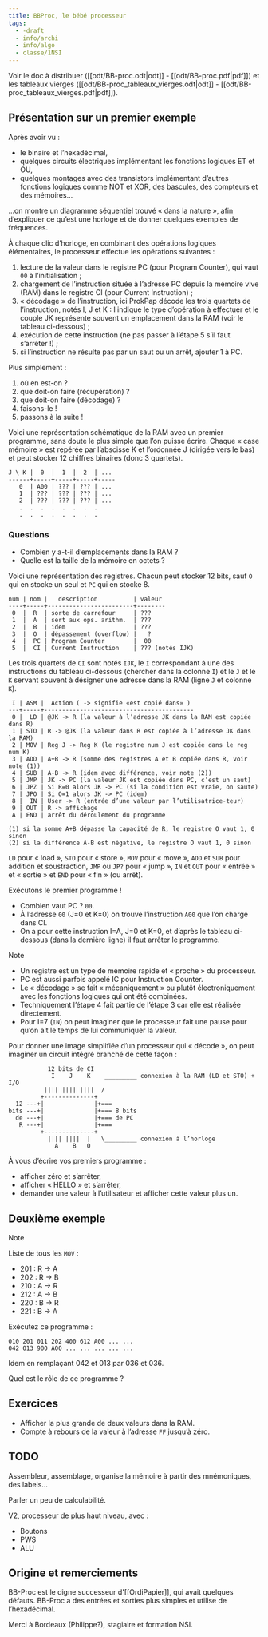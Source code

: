 ```yaml
---
title: BBProc, le bébé processeur
tags:
  - -draft
  - info/archi
  - info/algo
  - classe/1NSI
---
```


Voir le doc à distribuer ([[odt/BB-proc.odt|odt]] - [[odt/BB-proc.pdf|pdf]]) et les tableaux vierges ([[odt/BB-proc_tableaux_vierges.odt|odt]] - [[odt/BB-proc_tableaux_vierges.pdf|pdf]]).

## Présentation sur un premier exemple

Après avoir vu :
- le binaire et l’hexadécimal,
- quelques circuits électriques implémentant les fonctions logiques ET et OU,
- quelques montages avec des transistors implémentant d’autres fonctions logiques comme NOT et XOR, des bascules, des compteurs et des mémoires…

…on montre un diagramme séquentiel trouvé « dans la nature », afin d’expliquer ce qu’est une horloge et de donner quelques exemples de fréquences.

À chaque clic d’horloge, en combinant des opérations logiques élémentaires, le processeur effectue les opérations suivantes :

1. lecture de la valeur dans le registre PC (pour Program Counter), qui vaut `00` à l’initialisation ;
2. chargement de l’instruction située à l’adresse PC depuis la mémoire vive (RAM) dans le registre CI (pour Current Instruction) ;
3. « décodage » de l’instruction, ici ProkPap décode les trois quartets de l’instruction, notés I, J et K : I indique le type d’opération à effectuer et le couple JK représente souvent un emplacement dans la RAM (voir le tableau ci-dessous) ;
4. exécution de cette instruction (ne pas passer à l’étape 5 s’il faut s’arrêter !) ;
5. si l’instruction ne résulte pas par un saut ou un arrêt, ajouter 1 à PC.

Plus simplement :

1. où en est-on ?
2. que doit-on faire (récupération) ?
3. que doit-on faire (décodage) ?
4. faisons-le !
5. passons à la suite !

Voici une représentation schématique de la RAM avec un premier programme, sans doute le plus simple que l’on puisse écrire. Chaque « case mémoire » est repérée par l’abscisse K et l’ordonnée J (dirigée vers le bas) et peut stocker 12 chiffres binaires (donc 3 quartets).

```plain
J \ K |  0  |  1  |  2  | ...
------+-----+-----+-----+-----
   0  | A00 | ??? | ??? | ...
   1  | ??? | ??? | ??? | ...
   2  | ??? | ??? | ??? | ...
   .  .  .  .  .  .  .  .
   .  .  .  .  .  .  .  .
```

### Questions

- Combien y a-t-il d’emplacements dans la RAM ?
- Quelle est la taille de la mémoire en octets ?

Voici une représentation des registres. Chacun peut stocker 12 bits, sauf `O` qui en stocke un seul  et `PC` qui en stocke 8.

```plain
num | nom |   description          | valeur
----+-----+------------------------+--------
 0  |  R  | sorte de carrefour     | ???
 1  |  A  | sert aux ops. arithm.  | ???
 2  |  B  | idem                   | ???
 3  |  O  | dépassement (overflow) |   ?
 4  |  PC | Program Counter        |  00
 5  |  CI | Current Instruction    | ??? (notés IJK)
```

Les trois quartets de `CI` sont notés `IJK`, le `I` correspondant à une des instructions du tableau ci-dessous (chercher dans la colonne `I`) et le `J` et le `K` servant souvent à désigner une adresse dans la RAM (ligne `J` et colonne `K`).

```plain
 I | ASM |  Action ( -> signifie «est copié dans» )
---+-----+------------------------------------------
 0 |  LD | @JK -> R (la valeur à l’adresse JK dans la RAM est copiée dans R)
 1 | STO | R -> @JK (la valeur dans R est copiée à l’adresse JK dans la RAM)
 2 | MOV | Reg J -> Reg K (le registre num J est copiée dans le reg num K)
 3 | ADD | A+B -> R (somme des registres A et B copiée dans R, voir note (1))
 4 | SUB | A-B -> R (idem avec différence, voir note (2))
 5 | JMP | JK -> PC (la valeur JK est copiée dans PC, c’est un saut)
 6 | JPZ | Si R=0 alors JK -> PC (si la condition est vraie, on saute)
 7 | JPO | Si O=1 alors JK -> PC (idem)
 8 |  IN | User -> R (entrée d’une valeur par l’utilisatrice-teur)
 9 | OUT | R -> affichage
 A | END | arrêt du déroulement du programme

(1) si la somme A+B dépasse la capacité de R, le registre O vaut 1, 0 sinon
(2) si la différence A-B est négative, le registre O vaut 1, 0 sinon
```

`LD` pour « load », `STO` pour « store », `MOV` pour « move », `ADD` et `SUB` pour addition et soustraction, `JMP` ou `JP?` pour « jump », `IN` et `OUT` pour « entrée » et « sortie » et `END` pour « fin » (ou arrêt).

Exécutons le premier programme !

- Combien vaut PC ? `00`.
- À l’adresse `00` (J=0 et K=0) on trouve l’instruction `A00` que l’on charge dans CI.
- On a pour cette instruction I=A, J=0 et K=0, et d’après le tableau ci-dessous (dans la dernière ligne) il faut arrêter le programme.

> [!note]
> - Un registre est un type de mémoire rapide et « proche » du processeur.
> - PC est aussi parfois appelé IC pour Instruction Counter.
> - Le « décodage » se fait « mécaniquement » ou plutôt électroniquement avec les fonctions logiques qui ont été combinées.
> - Techniquement l’étape 4 fait partie de l’étape 3 car elle est réalisée directement.
> - Pour I=7 (`IN`) on peut imaginer que le processeur fait une pause pour qu’on ait le temps de lui communiquer la valeur.

Pour donner une image simplifiée d’un processeur qui « décode », on peut imaginer un circuit intégré branché de cette façon :

```plain
           12 bits de CI
            I    J    K    _________ connexion à la RAM (LD et STO) + I/O
          |||| |||| ||||  /
         +--------------+
  12 ---+|              |+===
bits ---+|              |+=== 8 bits
  de ---+|              |+=== de PC
   R ---+|              |+===
         +--------------+
           |||| ||||  |   \_________ connexion à l’horloge
             A    B   O
```

À vous d’écrire vos premiers programme :
 - afficher zéro et s’arrêter,
 - afficher « HELLO » et s’arrêter,
 - demander une valeur à l’utilisateur et afficher cette valeur plus un.

## Deuxième exemple

> [!note]
> Liste de tous les `MOV` :
> - 201 : R -> A
> - 202 : R -> B
> - 210 : A -> R
> - 212 : A -> B
> - 220 : B -> R
> - 221 : B -> A

Exécutez ce programme :

```plain
010 201 011 202 400 612 A00 ... ...
042 013 900 A00 ... ... ... ... ...
```

Idem en remplaçant 042 et 013 par 036 et 036.

Quel est le rôle de ce programme ?

## Exercices

- Afficher la plus grande de deux valeurs dans la RAM.
- Compte à rebours de la valeur à l’adresse `FF` jusqu’à zéro.

## TODO

Assembleur, assemblage, organise la mémoire à partir des mnémoniques, des labels…

Parler un peu de calculabilité.

V2, processeur de plus haut niveau, avec :
- Boutons
- PWS
- ALU

## Origine et remerciements

BB-Proc est le digne successeur d'[[OrdiPapier]], qui avait quelques défauts. BB-Proc a des entrées et sorties plus simples et utilise de l’hexadécimal.

Merci à Bordeaux (Philippe?), stagiaire et formation NSI.

